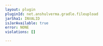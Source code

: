 ```yaml
---
layout: plugin
pluginId: net.anshulverma.gradle.fileupload
jarSha1: INVALID
isJarAvailable: true
error: NONE
violations: []

---
```

